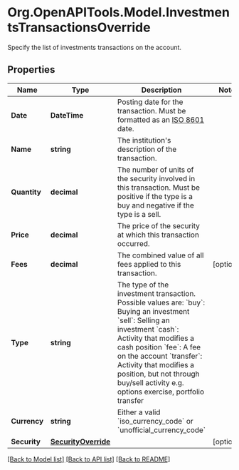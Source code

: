 # Org.OpenAPITools.Model.InvestmentsTransactionsOverride
Specify the list of investments transactions on the account.

## Properties

Name | Type | Description | Notes
------------ | ------------- | ------------- | -------------
**Date** | **DateTime** | Posting date for the transaction. Must be formatted as an [ISO 8601](https://wikipedia.org/wiki/ISO_8601) date. | 
**Name** | **string** | The institution&#39;s description of the transaction. | 
**Quantity** | **decimal** | The number of units of the security involved in this transaction. Must be positive if the type is a buy and negative if the type is a sell. | 
**Price** | **decimal** | The price of the security at which this transaction occurred. | 
**Fees** | **decimal** | The combined value of all fees applied to this transaction. | [optional] 
**Type** | **string** | The type of the investment transaction. Possible values are: &#x60;buy&#x60;: Buying an investment &#x60;sell&#x60;: Selling an investment &#x60;cash&#x60;: Activity that modifies a cash position &#x60;fee&#x60;: A fee on the account &#x60;transfer&#x60;: Activity that modifies a position, but not through buy/sell activity e.g. options exercise, portfolio transfer | 
**Currency** | **string** | Either a valid &#x60;iso_currency_code&#x60; or &#x60;unofficial_currency_code&#x60; | 
**Security** | [**SecurityOverride**](SecurityOverride.md) |  | [optional] 

[[Back to Model list]](../README.md#documentation-for-models) [[Back to API list]](../README.md#documentation-for-api-endpoints) [[Back to README]](../README.md)


